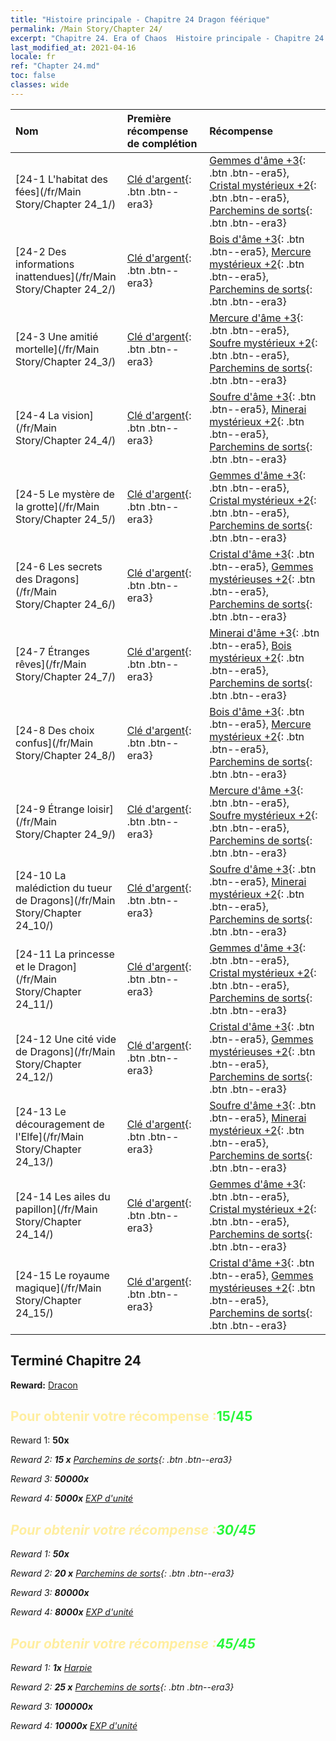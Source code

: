 ```yaml
---
title: "Histoire principale - Chapitre 24 Dragon féérique"
permalink: /Main Story/Chapter 24/
excerpt: "Chapitre 24. Era of Chaos  Histoire principale - Chapitre 24. Dragon féérique"
last_modified_at: 2021-04-16
locale: fr
ref: "Chapter 24.md"
toc: false
classes: wide
---
```


  | Nom |  Première récompense de complétion | Récompense |
  |:------------|:------------|:------------| 
  | [24-1 L'habitat des fées](/fr/Main Story/Chapter 24_1/) | [Clé d'argent](/fr/Items/con_693/){: .btn .btn--era3} | [Gemmes d'âme +3](/fr/Items/mat_86/){: .btn .btn--era5}, [Cristal mystérieux +2](/fr/Items/mat_80/){: .btn .btn--era5}, [Parchemins de sorts](/fr/Items/con_694/){: .btn .btn--era3} |
  | [24-2 Des informations inattendues](/fr/Main Story/Chapter 24_2/) | [Clé d'argent](/fr/Items/con_693/){: .btn .btn--era3} | [Bois d'âme +3](/fr/Items/mat_83/){: .btn .btn--era5}, [Mercure mystérieux +2](/fr/Items/mat_77/){: .btn .btn--era5}, [Parchemins de sorts](/fr/Items/con_694/){: .btn .btn--era3} |
  | [24-3 Une amitié mortelle](/fr/Main Story/Chapter 24_3/) | [Clé d'argent](/fr/Items/con_693/){: .btn .btn--era3} | [Mercure d'âme +3](/fr/Items/mat_84/){: .btn .btn--era5}, [Soufre mystérieux +2](/fr/Items/mat_78/){: .btn .btn--era5}, [Parchemins de sorts](/fr/Items/con_694/){: .btn .btn--era3} |
  | [24-4 La vision](/fr/Main Story/Chapter 24_4/) | [Clé d'argent](/fr/Items/con_693/){: .btn .btn--era3} | [Soufre d'âme +3](/fr/Items/mat_85/){: .btn .btn--era5}, [Minerai mystérieux +2](/fr/Items/mat_75/){: .btn .btn--era5}, [Parchemins de sorts](/fr/Items/con_694/){: .btn .btn--era3} |
  | [24-5 Le mystère de la grotte](/fr/Main Story/Chapter 24_5/) | [Clé d'argent](/fr/Items/con_693/){: .btn .btn--era3} | [Gemmes d'âme +3](/fr/Items/mat_86/){: .btn .btn--era5}, [Cristal mystérieux +2](/fr/Items/mat_80/){: .btn .btn--era5}, [Parchemins de sorts](/fr/Items/con_694/){: .btn .btn--era3} |
  | [24-6 Les secrets des Dragons](/fr/Main Story/Chapter 24_6/) | [Clé d'argent](/fr/Items/con_693/){: .btn .btn--era3} | [Cristal d'âme +3](/fr/Items/mat_87/){: .btn .btn--era5}, [Gemmes mystérieuses +2](/fr/Items/mat_79/){: .btn .btn--era5}, [Parchemins de sorts](/fr/Items/con_694/){: .btn .btn--era3} |
  | [24-7 Étranges rêves](/fr/Main Story/Chapter 24_7/) | [Clé d'argent](/fr/Items/con_693/){: .btn .btn--era3} | [Minerai d'âme +3](/fr/Items/mat_82/){: .btn .btn--era5}, [Bois mystérieux +2](/fr/Items/mat_76/){: .btn .btn--era5}, [Parchemins de sorts](/fr/Items/con_694/){: .btn .btn--era3} |
  | [24-8 Des choix confus](/fr/Main Story/Chapter 24_8/) | [Clé d'argent](/fr/Items/con_693/){: .btn .btn--era3} | [Bois d'âme +3](/fr/Items/mat_83/){: .btn .btn--era5}, [Mercure mystérieux +2](/fr/Items/mat_77/){: .btn .btn--era5}, [Parchemins de sorts](/fr/Items/con_694/){: .btn .btn--era3} |
  | [24-9 Étrange loisir](/fr/Main Story/Chapter 24_9/) | [Clé d'argent](/fr/Items/con_693/){: .btn .btn--era3} | [Mercure d'âme +3](/fr/Items/mat_84/){: .btn .btn--era5}, [Soufre mystérieux +2](/fr/Items/mat_78/){: .btn .btn--era5}, [Parchemins de sorts](/fr/Items/con_694/){: .btn .btn--era3} |
  | [24-10 La malédiction du tueur de Dragons](/fr/Main Story/Chapter 24_10/) | [Clé d'argent](/fr/Items/con_693/){: .btn .btn--era3} | [Soufre d'âme +3](/fr/Items/mat_85/){: .btn .btn--era5}, [Minerai mystérieux +2](/fr/Items/mat_75/){: .btn .btn--era5}, [Parchemins de sorts](/fr/Items/con_694/){: .btn .btn--era3} |
  | [24-11 La princesse et le Dragon](/fr/Main Story/Chapter 24_11/) | [Clé d'argent](/fr/Items/con_693/){: .btn .btn--era3} | [Gemmes d'âme +3](/fr/Items/mat_86/){: .btn .btn--era5}, [Cristal mystérieux +2](/fr/Items/mat_80/){: .btn .btn--era5}, [Parchemins de sorts](/fr/Items/con_694/){: .btn .btn--era3} |
  | [24-12 Une cité vide de Dragons](/fr/Main Story/Chapter 24_12/) | [Clé d'argent](/fr/Items/con_693/){: .btn .btn--era3} | [Cristal d'âme +3](/fr/Items/mat_87/){: .btn .btn--era5}, [Gemmes mystérieuses +2](/fr/Items/mat_79/){: .btn .btn--era5}, [Parchemins de sorts](/fr/Items/con_694/){: .btn .btn--era3} |
  | [24-13 Le découragement de l'Elfe](/fr/Main Story/Chapter 24_13/) | [Clé d'argent](/fr/Items/con_693/){: .btn .btn--era3} | [Soufre d'âme +3](/fr/Items/mat_85/){: .btn .btn--era5}, [Minerai mystérieux +2](/fr/Items/mat_75/){: .btn .btn--era5}, [Parchemins de sorts](/fr/Items/con_694/){: .btn .btn--era3} |
  | [24-14 Les ailes du papillon](/fr/Main Story/Chapter 24_14/) | [Clé d'argent](/fr/Items/con_693/){: .btn .btn--era3} | [Gemmes d'âme +3](/fr/Items/mat_86/){: .btn .btn--era5}, [Cristal mystérieux +2](/fr/Items/mat_80/){: .btn .btn--era5}, [Parchemins de sorts](/fr/Items/con_694/){: .btn .btn--era3} |
  | [24-15 Le royaume magique](/fr/Main Story/Chapter 24_15/) | [Clé d'argent](/fr/Items/con_693/){: .btn .btn--era3} | [Cristal d'âme +3](/fr/Items/mat_87/){: .btn .btn--era5}, [Gemmes mystérieuses +2](/fr/Items/mat_79/){: .btn .btn--era5}, [Parchemins de sorts](/fr/Items/con_694/){: .btn .btn--era3} |


## Terminé Chapitre 24

 **Reward:** [Dracon](/fr/heroes/Dracon/)



## <span style="color: #ffeea0">Pour obtenir votre récompense :</span><span style="color: #27f73a">15/45</span>

 Reward 1:  **50x** <i class="fas fa-gem"/>

 Reward 2: **15 x** [Parchemins de sorts](/fr/Items/con_694/){: .btn .btn--era3}

 Reward 3:  **50000x** <i class="fas fa-coins"/>

 Reward 4:  **5000x** [EXP d'unité](/fr/Items/con_902/)



## <span style="color: #ffeea0">Pour obtenir votre récompense :</span><span style="color: #27f73a">30/45</span>

 Reward 1:  **50x** <i class="fas fa-gem"/>

 Reward 2: **20 x** [Parchemins de sorts](/fr/Items/con_694/){: .btn .btn--era3}

 Reward 3:  **80000x** <i class="fas fa-coins"/>

 Reward 4:  **8000x** [EXP d'unité](/fr/Items/con_902/)



## <span style="color: #ffeea0">Pour obtenir votre récompense :</span><span style="color: #27f73a">45/45</span>

 Reward 1:  **1x** [Harpie](/fr/units/Harpy/)

 Reward 2: **25 x** [Parchemins de sorts](/fr/Items/con_694/){: .btn .btn--era3}

 Reward 3:  **100000x** <i class="fas fa-coins"/>

 Reward 4:  **10000x** [EXP d'unité](/fr/Items/con_902/)

